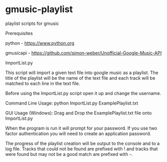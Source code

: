 gmusic-playlist
===============

playlist scripts for gmusic

Prerequisites

python - https://www.python.org

gmusicapi - https://github.com/simon-weber/Unofficial-Google-Music-API

ImportList.py

This script will import a given text file into google music as a playlist. The title of the playlist will be the name of the text file and each track will be matched to each line in the text file.

Before using the ImportList.py script open it up and change the username.

Command Line Usage: python ImportList.py ExamplePlaylist.txt

GUI Usage (Windows): Drag and Drop the ExamplePlaylist.txt file onto ImportList.py

When the program is run it will prompt for your password.  If you use two factor authentication you will need to create an application password.

The progress of the playlist creation will be output to the console and to a log file.  Tracks that could not be found are prefixed with ! and tracks that were found but may not be a good match are prefixed with -.
